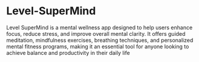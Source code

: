 # Level-SuperMind
Level SuperMind is a mental wellness app designed to help users enhance focus, reduce stress, and improve overall mental clarity. It offers guided meditation, mindfulness exercises, breathing techniques, and personalized mental fitness programs, making it an essential tool for anyone looking to achieve balance and productivity in their daily life
